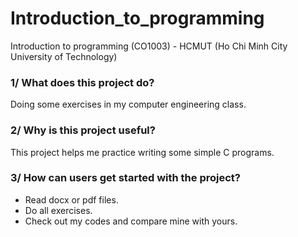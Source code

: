 # Introduction_to_programming
Introduction to programming (CO1003) - HCMUT (Ho Chi Minh City University of Technology)

### 1/ What does this project do?
Doing some exercises in my computer engineering class.

### 2/ Why is this project useful?
This project helps me practice writing some simple C programs.

### 3/ How can users get started with the project?
+ Read docx or pdf files.<br/>
+ Do all exercises.<br/>
+ Check out my codes and compare mine with yours.
